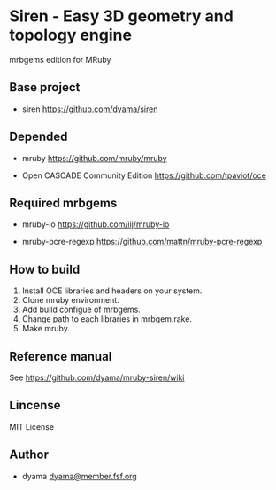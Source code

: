 Siren - Easy 3D geometry and topology engine
============================================

mrbgems edition for MRuby

Base project
------------

* siren
https://github.com/dyama/siren

Depended
--------

* mruby
https://github.com/mruby/mruby

* Open CASCADE Community Edition
https://github.com/tpaviot/oce

Required mrbgems
----------------

* mruby-io
https://github.com/iij/mruby-io

* mruby-pcre-regexp
https://github.com/mattn/mruby-pcre-regexp

How to build
------------
1. Install OCE libraries and headers on your system.
2. Clone mruby environment.
3. Add build configue of mrbgems.
4. Change path to each libraries in mrbgem.rake.
5. Make mruby.

Reference manual
----------------

See https://github.com/dyama/mruby-siren/wiki

Lincense
--------
MIT License

Author
------
* dyama <dyama@member.fsf.org>

